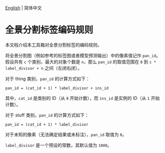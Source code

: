 [English](encoding_protocol_en.md) | 简体中文

# 全景分割标签编码规则

本文档介绍本工具箱对全景分割标签的编码规则。

将全景分割图（例如参考的标签图或者模型预测输出）中的像素值记作 `pan_id`。假设共有 `c` 个类别，最大的对象个数是 `n`，那么 `pan_id` 的取值范围在 `0` 到 `c * label_divisor + n` 之间（左闭右闭）。

对于 thing 类别，`pan_id` 的计算方式如下：

```plain
pan_id = (cat_id + 1) * label_divisor + ins_id
```

其中，`cat_id` 是类别的 ID（从 `0` 开始计数），而 `ins_id` 是实例的 ID（从 `1` 开始计数）。

对于 stuff 类别，`pan_id` 的计算方式如下：

```plain
pan_id = (cat_id + 1) * label_divisor
```

对于未知的像素（无法确定结果或未标注），`pan_id` 取值为 `0`。

`label_divisor` 是一个预设的常数，其默认值为 `1000`。
